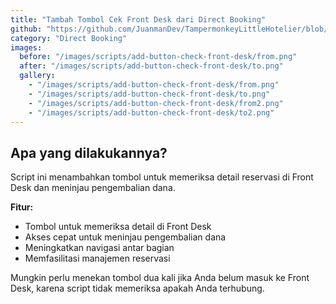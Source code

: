 ```yaml
---
title: "Tambah Tombol Cek Front Desk dari Direct Booking"
github: "https://github.com/JuanmanDev/TampermonkeyLittleHotelier/blob/main/directBooking/addButtonCheckOnFrontDesk.user.js"
category: "Direct Booking"
images:
  before: "/images/scripts/add-button-check-front-desk/from.png"
  after: "/images/scripts/add-button-check-front-desk/to.png"
  gallery:
    - "/images/scripts/add-button-check-front-desk/from.png"
    - "/images/scripts/add-button-check-front-desk/to.png"
    - "/images/scripts/add-button-check-front-desk/from2.png"
    - "/images/scripts/add-button-check-front-desk/to2.png"
---
```


## Apa yang dilakukannya?

Script ini menambahkan tombol untuk memeriksa detail reservasi di Front Desk dan meninjau pengembalian dana.

**Fitur:**
- Tombol untuk memeriksa detail di Front Desk
- Akses cepat untuk meninjau pengembalian dana
- Meningkatkan navigasi antar bagian
- Memfasilitasi manajemen reservasi

Mungkin perlu menekan tombol dua kali jika Anda belum masuk ke Front Desk, karena script tidak memeriksa apakah Anda terhubung.
